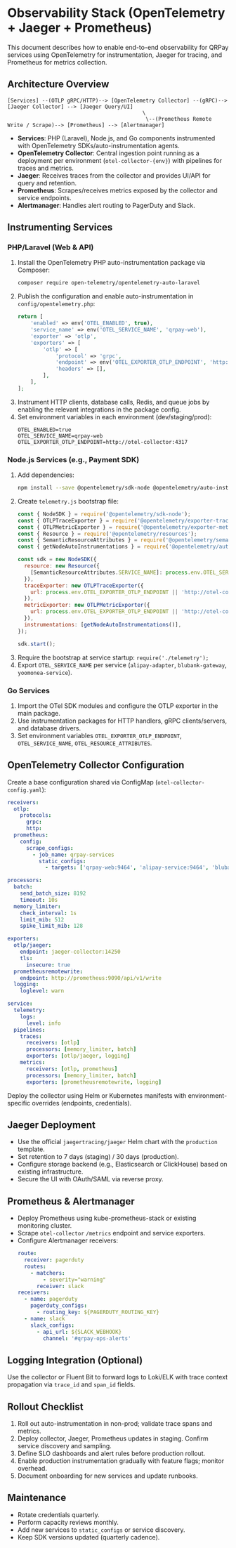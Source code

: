 # Observability Stack (OpenTelemetry + Jaeger + Prometheus)

This document describes how to enable end-to-end observability for QRPay services using OpenTelemetry for instrumentation, Jaeger for tracing, and Prometheus for metrics collection.

## Architecture Overview

```
[Services] --(OTLP gRPC/HTTP)--> [OpenTelemetry Collector] --(gRPC)--> [Jaeger Collector] --> [Jaeger Query/UI]
                                           \
                                            \--(Prometheus Remote Write / Scrape)--> [Prometheus] --> [Alertmanager]
```

* **Services**: PHP (Laravel), Node.js, and Go components instrumented with OpenTelemetry SDKs/auto-instrumentation agents.
* **OpenTelemetry Collector**: Central ingestion point running as a deployment per environment (`otel-collector-{env}`) with pipelines for traces and metrics.
* **Jaeger**: Receives traces from the collector and provides UI/API for query and retention.
* **Prometheus**: Scrapes/receives metrics exposed by the collector and service endpoints.
* **Alertmanager**: Handles alert routing to PagerDuty and Slack.

## Instrumenting Services

### PHP/Laravel (Web & API)

1. Install the OpenTelemetry PHP auto-instrumentation package via Composer:
   ```bash
   composer require open-telemetry/opentelemetry-auto-laravel
   ```
2. Publish the configuration and enable auto-instrumentation in `config/opentelemetry.php`:
   ```php
   return [
       'enabled' => env('OTEL_ENABLED', true),
       'service_name' => env('OTEL_SERVICE_NAME', 'qrpay-web'),
       'exporter' => 'otlp',
       'exporters' => [
           'otlp' => [
               'protocol' => 'grpc',
               'endpoint' => env('OTEL_EXPORTER_OTLP_ENDPOINT', 'http://otel-collector:4317'),
               'headers' => [],
           ],
       ],
   ];
   ```
3. Instrument HTTP clients, database calls, Redis, and queue jobs by enabling the relevant integrations in the package config.
4. Set environment variables in each environment (dev/staging/prod):
   ```env
   OTEL_ENABLED=true
   OTEL_SERVICE_NAME=qrpay-web
   OTEL_EXPORTER_OTLP_ENDPOINT=http://otel-collector:4317
   ```

### Node.js Services (e.g., Payment SDK)

1. Add dependencies:
   ```bash
   npm install --save @opentelemetry/sdk-node @opentelemetry/auto-instrumentations-node @opentelemetry/exporter-trace-otlp-grpc @opentelemetry/exporter-metrics-otlp-grpc
   ```
2. Create `telemetry.js` bootstrap file:
   ```js
   const { NodeSDK } = require('@opentelemetry/sdk-node');
   const { OTLPTraceExporter } = require('@opentelemetry/exporter-trace-otlp-grpc');
   const { OTLPMetricExporter } = require('@opentelemetry/exporter-metrics-otlp-grpc');
   const { Resource } = require('@opentelemetry/resources');
   const { SemanticResourceAttributes } = require('@opentelemetry/semantic-conventions');
   const { getNodeAutoInstrumentations } = require('@opentelemetry/auto-instrumentations-node');

   const sdk = new NodeSDK({
     resource: new Resource({
       [SemanticResourceAttributes.SERVICE_NAME]: process.env.OTEL_SERVICE_NAME || 'qrpay-sdk',
     }),
     traceExporter: new OTLPTraceExporter({
       url: process.env.OTEL_EXPORTER_OTLP_ENDPOINT || 'http://otel-collector:4317',
     }),
     metricExporter: new OTLPMetricExporter({
       url: process.env.OTEL_EXPORTER_OTLP_ENDPOINT || 'http://otel-collector:4317',
     }),
     instrumentations: [getNodeAutoInstrumentations()],
   });

   sdk.start();
   ```
3. Require the bootstrap at service startup: `require('./telemetry');`
4. Export `OTEL_SERVICE_NAME` per service (`alipay-adapter`, `blubank-gateway`, `yoomonea-service`).

### Go Services

1. Import the OTel SDK modules and configure the OTLP exporter in the main package.
2. Use instrumentation packages for HTTP handlers, gRPC clients/servers, and database drivers.
3. Set environment variables `OTEL_EXPORTER_OTLP_ENDPOINT`, `OTEL_SERVICE_NAME`, `OTEL_RESOURCE_ATTRIBUTES`.

## OpenTelemetry Collector Configuration

Create a base configuration shared via ConfigMap (`otel-collector-config.yaml`):

```yaml
receivers:
  otlp:
    protocols:
      grpc:
      http:
  prometheus:
    config:
      scrape_configs:
        - job_name: qrpay-services
          static_configs:
            - targets: ['qrpay-web:9464', 'alipay-service:9464', 'blubank-service:9464', 'yoomonea-service:9464']

processors:
  batch:
    send_batch_size: 8192
    timeout: 10s
  memory_limiter:
    check_interval: 1s
    limit_mib: 512
    spike_limit_mib: 128

exporters:
  otlp/jaeger:
    endpoint: jaeger-collector:14250
    tls:
      insecure: true
  prometheusremotewrite:
    endpoint: http://prometheus:9090/api/v1/write
  logging:
    loglevel: warn

service:
  telemetry:
    logs:
      level: info
  pipelines:
    traces:
      receivers: [otlp]
      processors: [memory_limiter, batch]
      exporters: [otlp/jaeger, logging]
    metrics:
      receivers: [otlp, prometheus]
      processors: [memory_limiter, batch]
      exporters: [prometheusremotewrite, logging]
```

Deploy the collector using Helm or Kubernetes manifests with environment-specific overrides (endpoints, credentials).

## Jaeger Deployment

* Use the official `jaegertracing/jaeger` Helm chart with the `production` template.
* Set retention to 7 days (staging) / 30 days (production).
* Configure storage backend (e.g., Elasticsearch or ClickHouse) based on existing infrastructure.
* Secure the UI with OAuth/SAML via reverse proxy.

## Prometheus & Alertmanager

* Deploy Prometheus using kube-prometheus-stack or existing monitoring cluster.
* Scrape `otel-collector` `/metrics` endpoint and service exporters.
* Configure Alertmanager receivers:
  ```yaml
  route:
    receiver: pagerduty
    routes:
      - matchers:
          - severity="warning"
        receiver: slack
  receivers:
    - name: pagerduty
      pagerduty_configs:
        - routing_key: ${PAGERDUTY_ROUTING_KEY}
    - name: slack
      slack_configs:
        - api_url: ${SLACK_WEBHOOK}
          channel: '#qrpay-ops-alerts'
  ```

## Logging Integration (Optional)

Use the collector or Fluent Bit to forward logs to Loki/ELK with trace context propagation via `trace_id` and `span_id` fields.

## Rollout Checklist

1. Roll out auto-instrumentation in non-prod; validate trace spans and metrics.
2. Deploy collector, Jaeger, Prometheus updates in staging. Confirm service discovery and sampling.
3. Define SLO dashboards and alert rules before production rollout.
4. Enable production instrumentation gradually with feature flags; monitor overhead.
5. Document onboarding for new services and update runbooks.

## Maintenance

* Rotate credentials quarterly.
* Perform capacity reviews monthly.
* Add new services to `static_configs` or service discovery.
* Keep SDK versions updated (quarterly cadence).
